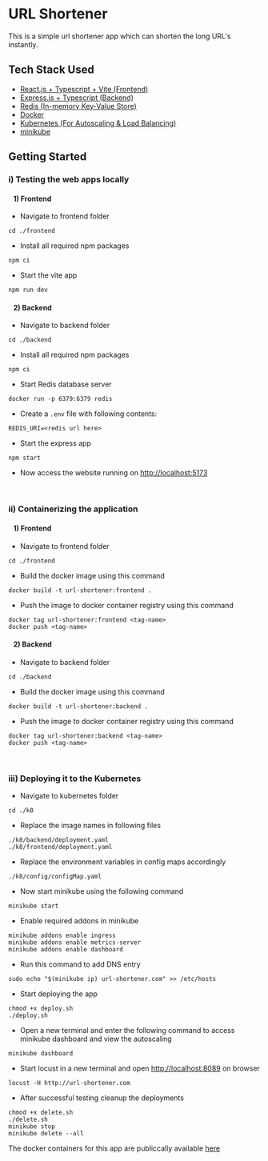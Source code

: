 # URL Shortener

This is a simple url shortener app which can shorten the long URL's instantly.

## Tech Stack Used
- [React.js + Typescript + Vite (Frontend)](https://vite.dev/guide/)
- [Express.js + Typescript (Backend)](https://expressjs.com/)
- [Redis (In-memory Key-Value Store)](https://redis.io/)
- [Docker](https://www.docker.com/)
- [Kubernetes (For Autoscaling & Load Balancing)](https://kubernetes.io/)
- [minikube](https://minikube.sigs.k8s.io/docs/)

## Getting Started
### i) Testing the web apps locally

#### &nbsp;&nbsp; 1) Frontend
- Navigate to frontend folder <br>
```
cd ./frontend
```
- Install all required npm packages <br>
```
npm ci
```
- Start the vite app <br>
```
npm run dev
```
#### &nbsp;&nbsp; 2) Backend
- Navigate to backend folder <br>
```
cd ./backend
```
- Install all required npm packages <br>
```
npm ci
```
- Start Redis database server<br>
```
docker run -p 6379:6379 redis
```
- Create a ```.env``` file with following contents:
```
REDIS_URI=<redis url here>
```
- Start the express app <br>
```
npm start
```

- Now access the website running on [http://localhost:5173](http://localhost:5173)

<br>

### ii) Containerizing the application
#### &nbsp;&nbsp; 1) Frontend
- Navigate to frontend folder <br>
```
cd ./frontend
```
- Build the docker image using this command <br>
```
docker build -t url-shortener:frontend .
```
- Push the image to docker container registry using this command <br>
```
docker tag url-shortener:frontend <tag-name>
docker push <tag-name>
```
#### &nbsp;&nbsp; 2) Backend
- Navigate to backend folder <br>
```
cd ./backend
```
- Build the docker image using this command <br>
```
docker build -t url-shortener:backend .
```
- Push the image to docker container registry using this command <br>
```
docker tag url-shortener:backend <tag-name>
docker push <tag-name>
```

<br>

### iii) Deploying it to the Kubernetes
- Navigate to kubernetes folder <br>
```
cd ./k8
```
- Replace the image names in following files <br>
```
./k8/backend/deployment.yaml
./k8/frontend/deployment.yaml
```
- Replace the environment variables in config maps accordingly <br>
```
./k8/config/configMap.yaml
```
- Now start minikube using the following command <br>
```
minikube start
```

- Enable required addons in minikube <br>
```
minikube addons enable ingress
minikube addons enable metrics-server
minikube addons enable dashboard
```

- Run this command to add DNS entry
```
sudo echo "$(minikube ip) url-shortener.com" >> /etc/hosts
```

- Start deploying the app
```
chmod +x deploy.sh
./deploy.sh
```

- Open a new terminal and enter the following command to access minikube dashboard and view the autoscaling
```
minikube dashboard
```

- Start locust in a new terminal and open [http://localhost:8089](http://localhost:8089) on browser
```
locust -H http://url-shortener.com
```

- After successful testing cleanup the deployments 
```
chmod +x delete.sh
./delete.sh
minikube stop
minikube delete --all
```

The docker containers for this app are publiccally available [here](https://hub.docker.com/r/shanbhagsohan/url-shortener)
